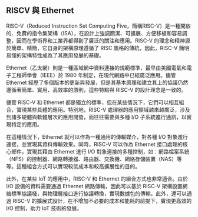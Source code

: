 ## RISCV 與 Ethernet

RISC-V（Reduced Instruction Set Computing Five，簡稱RISC-V）是一種開放的、免費的指令集架構（ISA），在設計上強調簡潔、可擴展、方便移植和容易調整，因而在學術界和工業界都得到了廣泛的關注和應用。RISC-V 的理念和精神源於簡單、精簡，它自身的架構原理遵循了 RISC 風格的傳統，因此，RISC-V 簡明易懂的架構特性成為了其應用發展的基礎。

Ethernet（乙太網）則是一種區域網中資料連接的規範標準，最早由美國電氣和電子工程師學會（IEEE）於 1980 年制定，在現代網路中已經廣泛應用。儘管 Ethernet 經歷了多個版本的更新與發展，但是其基本原理和建立其上的協議仍然遵循著簡單、實用、高效率的原則，這些特點與 RISC-V 的設計理念是一致的。

儘管 RISC-V 和 Ethernet 都是獨立的標準，但在某些情況下，它們可以相互組合，實現某些具體的應用。特別地，RISC-V 處理器的應用領域越來越廣泛，涉及到諸多硬體與軟體層次的應用開發，而往往需要與多種 I/O 子系統進行通訊，以實現特定的應用。

在這種情況下，Ethernet 就可以作為一種通用的傳輸媒介，對各種 I/O 對象進行連接，並實現其資料傳輸效果。同時，RISC-V 可以作為 Ethernet 接口處理的核心部件，實現其藉由 Ethernet 進行 I/O 對象連接的多種控制，如：網路檔案系統（NFS）的控制器、網路轉接器、路由器、交換機、網絡存儲裝置（NAS）等等。這種組合方式可以實現較低成本和較高擴展性的目的。

此外，在某些 IoT 的應用中，RISC-V 和 Ethernet 的組合方式也非常適合。由於 I/O 設備的資料需要通過 Ethernet 網路傳輸，因此可以基於 RISC-V 架構設置網絡標準協議棧，與物理層接口進行協議轉換，實現數據包的傳輸。此外，還可以通過 RISC-V 的擴展式設計，在不增加不必要的成本和能耗的前提下，實現更高效的 I/O 控制，助力 IoT 技術的發展。